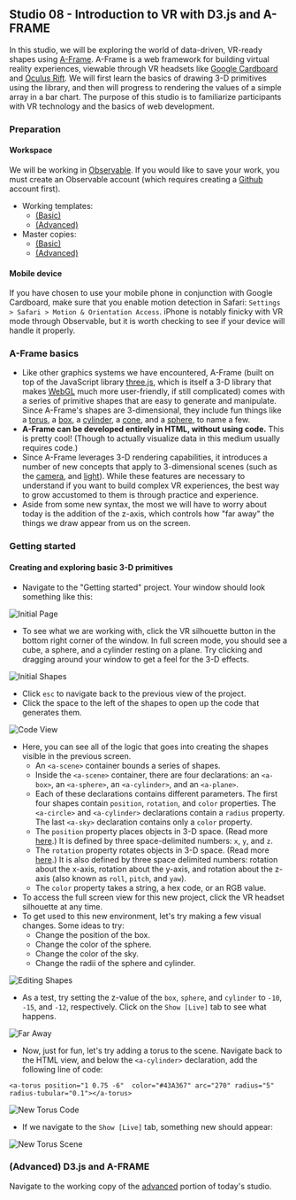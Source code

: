 ## Studio 08 - Introduction to VR with D3.js and A-FRAME

In this studio, we will be exploring the world of data-driven, VR-ready shapes using [A-Frame](https://aframe.io/). A-Frame is a web framework for building virtual reality experiences, viewable through VR headsets like [Google Cardboard](https://vr.google.com/cardboard/) and [Oculus Rift](https://www.oculus.com/rift/). We will first learn the basics of drawing 3-D primitives using the library, and then will progress to rendering the values of a simple array in a bar chart. The purpose of this studio is to familiarize participants with VR technology and the basics of web development.

### Preparation
#### Workspace
We will be working in [Observable](https://beta.observablehq.com/). If you would like to save your work, you must create an Observable account (which requires creating a [Github](https://github.com/) account first).

* Working templates:
	* [(Basic)](https://observablehq.com/@emilyfuhrman/master-studio-introduction-to-vr-with-d3-js-and-a-frame-basic)
	* [(Advanced)](https://observablehq.com/@emilyfuhrman/studio-introduction-to-vr-with-d3-js-and-a-frame-advanced)
* Master copies:
	* [(Basic)](https://observablehq.com/@emilyfuhrman/master-studio-introduction-to-vr-with-d3-js-and-a-frame-basic)
	* [(Advanced)](https://observablehq.com/@emilyfuhrman/studio-introduction-to-vr-with-d3-js-and-a-frame)

#### Mobile device
If you have chosen to use your mobile phone in conjunction with Google Cardboard, make sure that you enable motion detection in Safari: `Settings > Safari > Motion & Orientation Access`. iPhone is notably finicky with VR mode through Observable, but it is worth checking to see if your device will handle it properly.

### A-Frame basics

* Like other graphics systems we have encountered, A-Frame (built on top of the JavaScript library [three.js](https://threejs.org/), which is itself a 3-D library that makes [WebGL](https://developer.mozilla.org/en-US/docs/Web/API/WebGL_API) much more user-friendly, if still complicated) comes with a series of primitive shapes that are easy to generate and manipulate. Since A-Frame's shapes are 3-dimensional, they include fun things like a [torus](https://aframe.io/docs/0.6.0/primitives/a-torus.html), a [box](https://aframe.io/docs/0.6.0/primitives/a-box.html), a [cylinder](https://aframe.io/docs/0.6.0/primitives/a-cylinder.html), a [cone](https://aframe.io/docs/0.6.0/primitives/a-cone.html), and a [sphere](https://aframe.io/docs/0.6.0/primitives/a-sphere.html), to name a few.
* **A-Frame can be developed entirely in HTML, without using code.** This is pretty cool! (Though to actually visualize data in this medium usually requires code.)
* Since A-Frame leverages 3-D rendering capabilities, it introduces a number of new concepts that apply to 3-dimensional scenes (such as the [camera](https://aframe.io/docs/0.6.0/components/camera.html), and [light](https://aframe.io/docs/0.6.0/components/light.html)). While these features are necessary to understand if you want to build complex VR experiences, the best way to grow accustomed to them is through practice and experience. 
* Aside from some new syntax, the most we will have to worry about today is the addition of the z-axis, which controls how "far away" the things we draw appear from us on the screen. 

### Getting started
#### Creating and exploring basic 3-D primitives

* Navigate to the "Getting started" project. Your window should look something like this:

![Initial Page](https://github.com/emilyfuhrman/datavis_design/blob/master/2019_Spring/Studios/Images/08/01_Initial_Page.png)

* To see what we are working with, click the VR silhouette button in the bottom right corner of the window. In full screen mode, you should see a cube, a sphere, and a cylinder resting on a plane. Try clicking and dragging around your window to get a feel for the 3-D effects.

![Initial Shapes](https://github.com/emilyfuhrman/datavis_design/blob/master/2019_Spring/Studios/Images/08/02_Initial_Shapes.png)

* Click `esc` to navigate back to the previous view of the project.
* Click the space to the left of the shapes to open up the code that generates them. 

![Code View](https://github.com/emilyfuhrman/datavis_design/blob/master/2019_Spring/Studios/Images/08/03_Code_View.png)

* Here, you can see all of the logic that goes into creating the shapes visible in the previous screen.
	* An `<a-scene>` container bounds a series of shapes. 
	* Inside the `<a-scene>` container, there are four declarations: an `<a-box>`, an `<a-sphere>`, an `<a-cylinder>`, and an `<a-plane>`.
	* Each of these declarations contains different parameters. The first four shapes contain `position`, `rotation`, and `color` properties. The `<a-circle>` and `<a-cylinder>` declarations contain a `radius` property. The last `<a-sky>` declaration contains only a `color` property.
	* The `position` property places objects in 3-D space. (Read more [here](https://aframe.io/docs/0.6.0/components/position.html).) It is defined by three space-delimited numbers: `x`, `y`, and `z`. 
	* The `rotation` property rotates objects in 3-D space. (Read more [here](https://aframe.io/docs/0.6.0/components/rotation.html).) It is also defined by three space delimited numbers: rotation about the x-axis, rotation about the y-axis, and rotation about the z-axis (also known as `roll`, `pitch`, and `yaw`).
	* The `color` property takes a string, a hex code, or an RGB value.
* To access the full screen view for this new project, click the VR headset silhouette at any time. 
* To get used to this new environment, let's try making a few visual changes. Some ideas to try:
	* Change the position of the box.
	* Change the color of the sphere.
	* Change the color of the sky.
	* Change the radii of the sphere and cylinder. 

![Editing Shapes](https://github.com/emilyfuhrman/datavis_design/blob/master/2019_Spring/Studios/Images/08/04_Editing_Shapes.png)

* As a test, try setting the z-value of the `box`, `sphere`, and `cylinder` to `-10`, `-15`, and `-12`, respectively. Click on the `Show [Live]` tab to see what happens.

![Far Away](https://github.com/emilyfuhrman/datavis_design/blob/master/2019_Spring/Studios/Images/08/05_Far_Away.png)

* Now, just for fun, let's try adding a torus to the scene. Navigate back to the HTML view, and below the `<a-cylinder>` declaration, add the following line of code:

`<a-torus position="1 0.75 -6"  color="#43A367" arc="270" radius="5" radius-tubular="0.1"></a-torus>`

![New Torus Code](https://github.com/emilyfuhrman/datavis_design/blob/master/2019_Spring/Studios/Images/08/06_New_Torus_Code.png)

* If we navigate to the `Show [Live]` tab, something new should appear:

![New Torus Scene](https://github.com/emilyfuhrman/datavis_design/blob/master/2019_Spring/Studios/Images/08/07_New_Torus_Scene.png)

### (Advanced) D3.js and A-FRAME

Navigate to the working copy of the [advanced](https://observablehq.com/@emilyfuhrman/studio-introduction-to-vr-with-d3-js-and-a-frame-advanced) portion of today's studio.